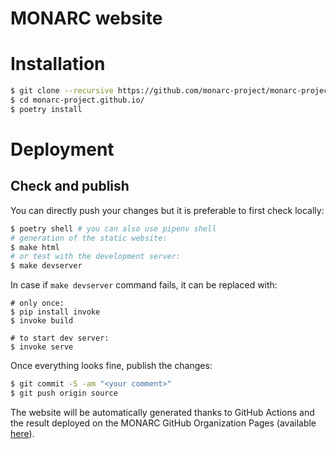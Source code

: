 MONARC website
==============

# Installation

```bash
$ git clone --recursive https://github.com/monarc-project/monarc-project.github.io
$ cd monarc-project.github.io/
$ poetry install
```

# Deployment

## Check and publish

You can directly push your changes but it is preferable to first check locally:

```bash
$ poetry shell # you can also use pipenv shell
# generation of the static website:
$ make html
# or test with the development server:
$ make devserver
```

In case if `make devserver` command fails, it can be replaced with:
```
# only once:
$ pip install invoke
$ invoke build

# to start dev server:
$ invoke serve
```


Once everything looks fine, publish the changes:


```bash
$ git commit -S -am "<your comment>"
$ git push origin source
```

The website will be automatically generated thanks to GitHub Actions and the
result deployed on the MONARC GitHub Organization Pages
(available [here](https://www.monarc.lu)).
